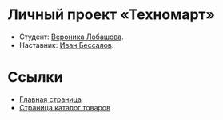 # Личный проект «Техномарт»

* Студент: [Вероника Лобашова](https://up.htmlacademy.ru/htmlcss/31/user/1778291).
* Наставник: [Иван Бессалов](https://htmlacademy.ru/profile/lvov).

# Ссылки

* [Главная страница](https://veronicheka.github.io/1778291-technomart-31/index.html)
* [Страница каталог товаров](https://veronicheka.github.io/1778291-technomart-31/catalog.html)
